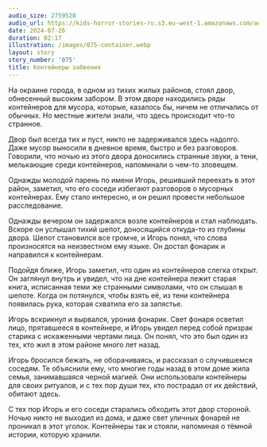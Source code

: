 ```yaml
---
audio_size: 2759520
audio_url: https://kids-horror-stories-ru.s3.eu-west-1.amazonaws.com/audio/075-container.mp3
date: 2024-07-26
duration: 02:17
illustration: /images/075-container.webp
layout: story
story_number: '075'
title: Контейнеры забвения
---
```


На окраине города, в одном из тихих жилых районов, стоял двор, обнесенный высоким забором. В этом дворе находились ряды контейнеров для мусора, которые, казалось бы, ничем не отличались от обычных. Но местные жители знали, что здесь происходит что-то странное.

Двор был всегда тих и пуст, никто не задерживался здесь надолго. Даже мусор выносили в дневное время, быстро и без разговоров. Говорили, что ночью из этого двора доносились странные звуки, а тени, мелькающие среди контейнеров, напоминали о чем-то зловещем.

Однажды молодой парень по имени Игорь, решивший переехать в этот район, заметил, что его соседи избегают разговоров о мусорных контейнерах. Ему стало интересно, и он решил провести небольшое расследование.

Однажды вечером он задержался возле контейнеров и стал наблюдать. Вскоре он услышал тихий шепот, доносящийся откуда-то из глубины двора. Шепот становился все громче, и Игорь понял, что слова произносятся на неизвестном ему языке. Он достал фонарик и направился к контейнерам.

Подойдя ближе, Игорь заметил, что один из контейнеров слегка открыт. Он заглянул внутрь и увидел, что на дне контейнера лежит старая книга, исписанная теми же странными символами, что он слышал в шепоте. Когда он потянулся, чтобы взять её, из тени контейнера появилась рука, которая схватила его за запястье.

Игорь вскрикнул и вырвался, уронив фонарик. Свет фонаря осветил лицо, прятавшееся в контейнере, и Игорь увидел перед собой призрак старика с искаженными чертами лица. Он понял, что это был один из тех, кто жил в этом районе много лет назад.

Игорь бросился бежать, не оборачиваясь, и рассказал о случившемся соседям. Те объяснили ему, что многие годы назад в этом доме жила семья, занимавшаяся черной магией. Они использовали контейнеры для своих ритуалов, и с тех пор души тех, кто пострадал от их действий, обитают здесь.

С тех пор Игорь и его соседи старались обходить этот двор стороной. Ночью никто не выходил из дома, и даже свет уличных фонарей не проникал в этот уголок. Контейнеры так и стояли, напоминая о тёмной истории, которую хранили.